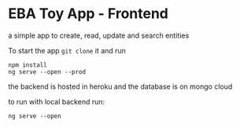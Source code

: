 # EBA Toy App - Frontend

a simple app to create, read, update and search entities

To start the app `git clone` it and run

```
npm install
ng serve --open --prod
```

the backend is hosted in heroku and the database is on mongo cloud

to run with local backend run:

```
ng serve --open
```
